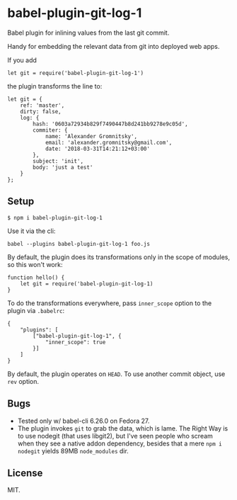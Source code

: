 # babel-plugin-git-log-1

Babel plugin for inlining values from the last git commit.

Handy for embedding the relevant data from git into deployed web apps.

If you add

    let git = require('babel-plugin-git-log-1')

the plugin transforms the line to:

~~~
let git = {
    ref: 'master',
    dirty: false,
    log: {
        hash: '0603a72934b829f7490447b8d241bb9278e9c05d',
        commiter: {
            name: 'Alexander Gromnitsky',
            email: 'alexander.gromnitsky@gmail.com',
            date: '2018-03-31T14:21:12+03:00'
        },
        subject: 'init',
        body: 'just a test'
    }
};
~~~

## Setup

    $ npm i babel-plugin-git-log-1

Use it via the cli:

    babel --plugins babel-plugin-git-log-1 foo.js

By default, the plugin does its transformations only in the scope of
modules, so this won't work:

~~~
function hello() {
    let git = require('babel-plugin-git-log-1)
}
~~~

To do the transformations everywhere, pass `inner_scope` option to the
plugin via `.babelrc`:

~~~
{
    "plugins": [
        ["babel-plugin-git-log-1", {
            "inner_scope": true
        }]
    ]
}

~~~

By default, the plugin operates on `HEAD`. To use another commit
object, use `rev` option.

## Bugs

* Tested only w/ babel-cli 6.26.0 on Fedora 27.
* The plugin invokes `git` to grab the data, which is lame. The Right
  Way is to use nodegit (that uses libgit2), but I've seen people who
  scream when they see a native addon dependency, besides that a mere
  `npm i nodegit` yields 89MB `node_modules` dir.

## License

MIT.
